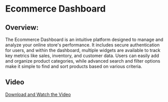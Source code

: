 # Ecommerce Dashboard

## Overview:

The Ecommerce Dashboard is an intuitive platform designed to manage and analyze your online store's performance. It includes secure authentication for users, and within the dashboard, multiple widgets are available to track key metrics like sales, inventory, and customer data. Users can easily add and organize product categories, while advanced search and filter options make it simple to find and sort products based on various criteria.

## Video
[Download and Watch the Video](31.01.2025_15.44.15_REC.mp4)
